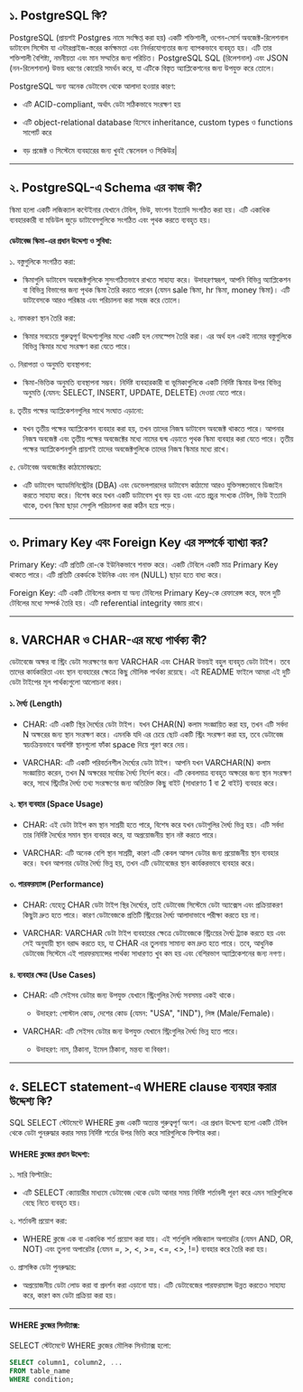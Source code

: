 ## ১. PostgreSQL কি?

PostgreSQL (প্রায়শই Postgres নামে সংক্ষিপ্ত করা হয়) একটি শক্তিশালী, ওপেন-সোর্স অবজেক্ট-রিলেশনাল ডাটাবেস সিস্টেম যা এন্টারপ্রাইজ-স্তরের কর্মক্ষমতা এবং নির্ভরযোগ্যতার জন্য ব্যাপকভাবে ব্যবহৃত হয়। এটি তার শক্তিশালী বৈশিষ্ট্য, নমনীয়তা এবং মান সম্মতির জন্য পরিচিত। PostgreSQL SQL (রিলেশনাল) এবং JSON (নন-রিলেশনাল) উভয় ধরণের কোয়েরি সমর্থন করে, যা এটিকে বিস্তৃত অ্যাপ্লিকেশনের জন্য উপযুক্ত করে তোলে।

PostgreSQL অন্য অনেক ডেটাবেস থেকে আলাদা হওয়ার কারণ:

- এটি ACID-compliant, অর্থাৎ ডেটা সঠিকভাবে সংরক্ষণ হয়

- এটি object-relational database হিসেবে inheritance, custom types ও functions সাপোর্ট করে

- বড় প্রজেক্ট ও সিস্টেমে ব্যবহারের জন্য খুবই স্কেলেবল ও সিকিউর|

---

## ২. PostgreSQL-এ Schema এর কাজ কী?

স্কিমা হলো একটি লজিক্যাল কন্টেইনার যেখানে টেবিল, ভিউ, ফাংশন ইত্যাদি সংগঠিত করা হয়। এটি একাধিক ব্যবহারকারী বা মডিউল জুড়ে ডাটাবেসগুলিকে সংগঠিত এবং পৃথক করতে ব্যবহৃত হয়।

#### ডেটাবেজ স্কিমা-এর প্রধান উদ্দেশ্য ও সুবিধা:

১. বস্তুগুলিকে সংগঠিত করা:

- স্কিমাগুলি ডাটাবেস অবজেক্টগুলিকে সুসংগঠিতভাবে রাখতে সাহায্য করে। উদাহরণস্বরূপ, আপনি বিভিন্ন অ্যাপ্লিকেশন বা বিভিন্ন বিভাগের জন্য পৃথক স্কিমা তৈরি করতে পারেন (যেমন sale স্কিমা, hr স্কিমা, money স্কিমা)। এটি ডাটাবেসকে আরও পরিষ্কার এবং পরিচালনা করা সহজ করে তোলে।

২. নামকরণ স্থান তৈরি করা:

- স্কিমার সবচেয়ে গুরুত্বপূর্ণ উদ্দেশ্যগুলির মধ্যে একটি হল নেমস্পেস তৈরি করা। এর অর্থ হল একই নামের বস্তুগুলিকে বিভিন্ন স্কিমার মধ্যে সংরক্ষণ করা যেতে পারে।

৩. নিরাপত্তা ও অনুমতি ব্যবস্থাপনা:

- স্কিমা-ভিত্তিক অনুমতি ব্যবস্থাপনা সম্ভব। নির্দিষ্ট ব্যবহারকারী বা ভূমিকাগুলিকে একটি নির্দিষ্ট স্কিমার উপর বিভিন্ন অনুমতি (যেমন: SELECT, INSERT, UPDATE, DELETE) দেওয়া যেতে পারে।

৪. তৃতীয় পক্ষের অ্যাপ্লিকেশনগুলির সাথে সংঘাত এড়ানো:

- যখন তৃতীয় পক্ষের অ্যাপ্লিকেশন ব্যবহার করা হয়, তখন তাদের নিজস্ব ডাটাবেস অবজেক্ট থাকতে পারে। আপনার নিজস্ব অবজেক্ট এবং তৃতীয় পক্ষের অবজেক্টের মধ্যে নামের দ্বন্দ্ব এড়াতে পৃথক স্কিমা ব্যবহার করা যেতে পারে। তৃতীয় পক্ষের অ্যাপ্লিকেশনগুলি প্রায়শই তাদের অবজেক্টগুলিকে তাদের নিজস্ব স্কিমার মধ্যে রাখে।

৫. ডেটাবেজ অবজেক্টের কাঠামোবদ্ধতা:

- এটি ডাটাবেস অ্যাডমিনিস্ট্রেটর (DBA) এবং ডেভেলপারদের ডাটাবেস কাঠামো আরও যুক্তিসঙ্গতভাবে ডিজাইন করতে সাহায্য করে। বিশেষ করে যখন একটি ডাটাবেস খুব বড় হয় এবং এতে প্রচুর সংখ্যক টেবিল, ভিউ ইত্যাদি থাকে, তখন স্কিমা ছাড়া সেগুলি পরিচালনা করা কঠিন হয়ে পড়ে।

---

## ৩. Primary Key এবং Foreign Key এর সম্পর্কে ব্যাখ্যা কর?

Primary Key: এটি প্রতিটি রো-কে ইউনিকভাবে শনাক্ত করে। একটি টেবিলে একটি মাত্র Primary Key থাকতে পারে। এটি প্রতিটি রেকর্ডকে ইউনিক এবং নাল (NULL) ছাড়া হতে বাধ্য করে।

Foreign Key: এটি একটি টেবিলের কলাম যা অন্য টেবিলের Primary Key-কে রেফারেন্স করে, ফলে দুটি টেবিলের মধ্যে সম্পর্ক তৈরি হয়। এটি referential integrity বজায় রাখে।

---

## ৪. VARCHAR ও CHAR-এর মধ্যে পার্থক্য কী?

ডেটাবেজে অক্ষর বা স্ট্রিং ডেটা সংরক্ষণের জন্য VARCHAR এবং CHAR উভয়ই বহুল ব্যবহৃত ডেটা টাইপ। তবে তাদের কার্যকারিতা এবং স্থান ব্যবহারের ক্ষেত্রে কিছু মৌলিক পার্থক্য রয়েছে। এই README ফাইলে আমরা এই দুটি ডেটা টাইপের মূল পার্থক্যগুলো আলোচনা করব।

#### ১. দৈর্ঘ্য (Length)

- CHAR: এটি একটি স্থির দৈর্ঘ্যের ডেটা টাইপ। যখন CHAR(N) কলাম সংজ্ঞায়িত করা হয়, তখন এটি সর্বদা N অক্ষরের জন্য স্থান সংরক্ষণ করে। এমনকি যদি এর চেয়ে ছোট একটি স্ট্রিং সংরক্ষণ করা হয়, তবে ডেটাবেজ স্বয়ংক্রিয়ভাবে অবশিষ্ট স্থানগুলো ফাঁকা space দিয়ে পূরণ করে দেয়।

- VARCHAR: এটি একটি পরিবর্তনশীল দৈর্ঘ্যের ডেটা টাইপ। আপনি যখন VARCHAR(N) কলাম সংজ্ঞায়িত করেন, তখন N অক্ষরের সর্বোচ্চ দৈর্ঘ্য নির্দেশ করে। এটি কেবলমাত্র ব্যবহৃত অক্ষরের জন্য স্থান সংরক্ষণ করে, সাথে স্ট্রিংটির দৈর্ঘ্য তথ্য সংরক্ষণের জন্য অতিরিক্ত কিছু বাইট (সাধারণত 1 বা 2 বাইট) ব্যবহার করে।

#### ২. স্থান ব্যবহার (Space Usage)

- CHAR: এই ডেটা টাইপ কম স্থান সাশ্রয়ী হতে পারে, বিশেষ করে যখন ডেটাগুলির দৈর্ঘ্য ভিন্ন হয়। এটি সর্বদা তার নির্দিষ্ট দৈর্ঘ্যের সমান স্থান ব্যবহার করে, যা অপ্রয়োজনীয় স্থান নষ্ট করতে পারে।

- VARCHAR: এটি অনেক বেশি স্থান সাশ্রয়ী, কারণ এটি কেবল আসল ডেটার জন্য প্রয়োজনীয় স্থান ব্যবহার করে। যখন আপনার ডেটার দৈর্ঘ্য ভিন্ন হয়, তখন এটি ডেটাবেজের স্থান কার্যকরভাবে ব্যবহার করে।

#### ৩. পারফরম্যান্স (Performance)

- CHAR: যেহেতু CHAR ডেটা টাইপ স্থির দৈর্ঘ্যের, তাই ডেটাবেজ সিস্টেমে ডেটা অ্যাক্সেস এবং প্রক্রিয়াকরণ কিছুটা দ্রুত হতে পারে। কারণ ডেটাবেজকে প্রতিটি স্ট্রিংয়ের দৈর্ঘ্য আলাদাভাবে পরীক্ষা করতে হয় না।

- VARCHAR: VARCHAR ডেটা টাইপ ব্যবহারের ক্ষেত্রে ডেটাবেজকে স্ট্রিংয়ের দৈর্ঘ্য ট্র্যাক করতে হয় এবং সেই অনুযায়ী স্থান বরাদ্দ করতে হয়, যা CHAR এর তুলনায় সামান্য কম দ্রুত হতে পারে। তবে, আধুনিক ডেটাবেজ সিস্টেমে এই পারফরম্যান্সের পার্থক্য সাধারণত খুব কম হয় এবং বেশিরভাগ অ্যাপ্লিকেশনের জন্য নগণ্য।

#### ৪. ব্যবহার ক্ষেত্র (Use Cases)

- CHAR: এটি সেইসব ডেটার জন্য উপযুক্ত যেখানে স্ট্রিংগুলির দৈর্ঘ্য সবসময় একই থাকে।

  - উদাহরণ: পোস্টাল কোড, দেশের কোড (যেমন: "USA", "IND"), লিঙ্গ (Male/Female)।

- VARCHAR: এটি সেইসব ডেটার জন্য উপযুক্ত যেখানে স্ট্রিংগুলির দৈর্ঘ্য ভিন্ন হতে পারে।
  - উদাহরণ: নাম, ঠিকানা, ইমেল ঠিকানা, মন্তব্য বা বিবরণ।

---

## ৫. SELECT statement-এ WHERE clause ব্যবহার করার উদ্দেশ্য কি?

SQL SELECT স্টেটমেন্টে WHERE ক্লজ একটি অত্যন্ত গুরুত্বপূর্ণ অংশ। এর প্রধান উদ্দেশ্য হলো একটি টেবিল থেকে ডেটা পুনরুদ্ধার করার সময় নির্দিষ্ট শর্তের উপর ভিত্তি করে সারিগুলিকে ফিল্টার করা।

#### WHERE ক্লজের প্রধান উদ্দেশ্য:

১. সারি ফিল্টারিং:

- এটি SELECT ক্যোয়ারীর মাধ্যমে ডেটাবেজ থেকে ডেটা আনার সময় নির্দিষ্ট শর্তাবলী পূরণ করে এমন সারিগুলিকে বেছে নিতে ব্যবহৃত হয়।

২. শর্তাবলী প্রয়োগ করা:

- WHERE ক্লজে এক বা একাধিক শর্ত প্রয়োগ করা যায়। এই শর্তগুলি লজিক্যাল অপারেটর (যেমন AND, OR, NOT) এবং তুলনা অপারেটর (যেমন =, >, <, >=, <=, <>, !=) ব্যবহার করে তৈরি করা হয়।

৩. প্রাসঙ্গিক ডেটা পুনরুদ্ধার:

- অপ্রয়োজনীয় ডেটা লোড করা বা প্রদর্শন করা এড়ানো যায়। এটি ডেটাবেজের পারফরম্যান্স উন্নত করতেও সাহায্য করে, কারণ কম ডেটা প্রক্রিয়া করা হয়।

---

#### WHERE ক্লজের সিনট্যাক্স:

SELECT স্টেটমেন্টে WHERE ক্লজের মৌলিক সিনট্যাক্স হলো:

```sql
SELECT column1, column2, ...
FROM table_name
WHERE condition;
```

